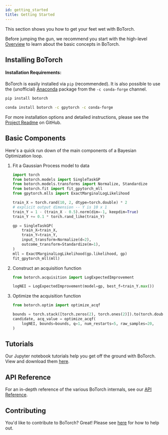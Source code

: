 ```yaml
---
id: getting_started
title: Getting Started
---
```


This section shows you how to get your feet wet with BoTorch.

Before jumping the gun, we recommend you start with the high-level
[Overview](overview) to learn about the basic concepts in BoTorch.


## Installing BoTorch

#### Installation Requirements:

BoTorch is easily installed via `pip` (recommended). It is also possible to
use the (unofficial) [Anaconda](https://www.anaconda.com/distribution/#download-section)
package from the `-c conda-forge` channel.

<!--DOCUSAURUS_CODE_TABS-->
<!--pip-->
```bash
pip install botorch
```
<!--Conda-->
```bash
conda install botorch -c gpytorch -c conda-forge
```
<!--END_DOCUSAURUS_CODE_TABS-->

For more installation options and detailed instructions, please see the
[Project Readme](https://github.com/pytorch/botorch/blob/main/README.md)
on GitHub.

## Basic Components

Here's a quick run down of the main components of a Bayesian Optimization loop.

1. Fit a Gaussian Process model to data
    ```python
    import torch
    from botorch.models import SingleTaskGP
    from botorch.models.transforms import Normalize, Standardize
    from botorch.fit import fit_gpytorch_mll
    from gpytorch.mlls import ExactMarginalLogLikelihood

    train_X = torch.rand(10, 2, dtype=torch.double) * 2
    # explicit output dimension -- Y is 10 x 1
    train_Y = 1 - (train_X - 0.5).norm(dim=-1, keepdim=True)
    train_Y += 0.1 * torch.rand_like(train_Y)

    gp = SingleTaskGP(
        train_X=train_X,
        train_Y=train_Y,
        input_transform=Normalize(d=2),
        outcome_transform=Standardize(m=1),
    )
    mll = ExactMarginalLogLikelihood(gp.likelihood, gp)
    fit_gpytorch_mll(mll)
    ```

2. Construct an acquisition function
    ```python
    from botorch.acquisition import LogExpectedImprovement

    logNEI = LogExpectedImprovement(model=gp, best_f=train_Y.max())
    ```

3. Optimize the acquisition function
    ```python
    from botorch.optim import optimize_acqf

    bounds = torch.stack([torch.zeros(2), torch.ones(2)]).to(torch.double)
    candidate, acq_value = optimize_acqf(
        logNEI, bounds=bounds, q=1, num_restarts=5, raw_samples=20,
    )
    ```


## Tutorials

Our Jupyter notebook tutorials help you get off the ground with BoTorch.
View and download them [here](../tutorials).


## API Reference

For an in-depth reference of the various BoTorch internals, see our
[API Reference](../api).


## Contributing

You'd like to contribute to BoTorch? Great! Please see
[here](https://github.com/pytorch/botorch/blob/main/CONTRIBUTING.md)
for how to help out.
